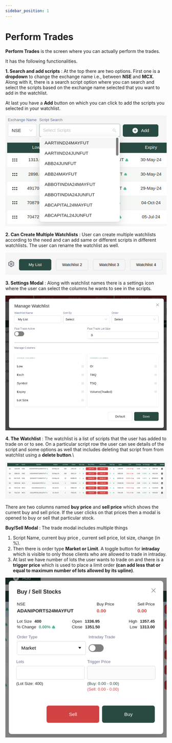```yaml
---
sidebar_position: 1
---
```


# Perform Trades

**Perform Trades** is the screen where you can actually perform the trades.

It has the following functionalities.

**1. Search and add scripts** :
At the top there are two options. First one is a **dropdown** to change the exchange name i.e., between **NSE** and **MCX**.
Along with it, there is a search script option where you can search and select the scripts based on the exchange name selected that you want to add in the watchlist.

At last you have a **Add** button on which you can click to add the scripts you selected in your watchlist.

![add scripts](../../../../public/trades/perform-trades/pt1.png)

**2. Can Create Multiple Watchlists** :
User can create multiple watchlists according to the need and can add same or different scripts in different watchlists. The user can rename the watchlist as well.

![watchlist](../../../../public/trades/perform-trades/pt2.png)

**3. Settings Modal** :
Along with watchlist names there is a settings icon where the user can select the columns he wants to see in the scripts.

![settings Modal](../../../../public/trades/perform-trades/pt3.png)

**4. The Watchlist** :
The watchlist is a list of scripts that the user has added to trade on or to see.
On a particular script row the user can see details of the script and some options as well that includes deleting that script from from watchlist using a **delete button**.\

![Watchlist](../../../../public/trades/perform-trades/pt4.png)

There are two columns named **buy price** and **sell price** which shows the current buy and sell price. If the user clicks on that prices then a modal is opened to buy or sell that particular stock.

**Buy/Sell Modal** : The trade modal includes multiple things

1. Script Name, current buy price , current sell price, lot size, change (in %).
2. Then there is order type **Market or Limit**. A toggle button for **intraday** which is visible to only those clients who are allowed to trade in intraday.
3. At last we have number of lots the user wants to trade on and there is a **trigger price** which is used to place a limit order **(can add less that or equal to maximum number of lots allowed by its upline)**.

![Buy / Sell Modal](../../../../public/trades/perform-trades/pt5.png)

